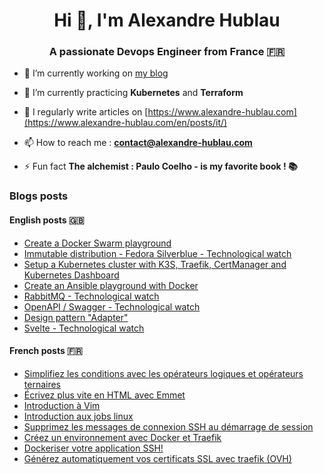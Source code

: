 <h1 align="center">Hi 👋, I'm Alexandre Hublau</h1>
<h3 align="center">A passionate <strong>Devops Engineer</strong> from France 🇫🇷</h3>

- 🔭 I’m currently working on [my blog](https://www.alexandre-hublau.com)

- 🌱 I’m currently practicing **Kubernetes** and **Terraform**

- 📝 I regularly write articles on [https://www.alexandre-hublau.com](https://www.alexandre-hublau.com/en/posts/it/)

- 📫 How to reach me : **contact@alexandre-hublau.com**

- ⚡ Fun fact **The alchemist : Paulo Coelho - is my favorite book ! 📚**

### Blogs posts

#### English posts 🇬🇧

<!-- BLOG-POST-EN-LIST:START -->
- [Create a Docker Swarm playground](https://www.alexandre-hublau.com/en/posts/it/tutorial-create-docker-swarm-playground/)
- [Immutable distribution - Fedora Silverblue - Technological watch](https://www.alexandre-hublau.com/en/posts/it/technological-watch-immutable-distribution/)
- [Setup a Kubernetes cluster with K3S, Traefik, CertManager and Kubernetes Dashboard](https://www.alexandre-hublau.com/en/posts/it/tutorial-setup-kubernetes-cluster-k3s/)
- [Create an Ansible playground with Docker](https://www.alexandre-hublau.com/en/posts/it/tutorial-create-an-ansible-playground-with-docker/)
- [RabbitMQ - Technological watch](https://www.alexandre-hublau.com/en/posts/it/technological-watch-rabbitmq/)
- [OpenAPI / Swagger - Technological watch](https://www.alexandre-hublau.com/en/posts/it/technological-watch-swagger/)
- [Design pattern &quot;Adapter&quot;](https://www.alexandre-hublau.com/en/posts/it/design-pattern-adapter/)
- [Svelte - Technological watch](https://www.alexandre-hublau.com/en/posts/it/technological-watch-svelte/)
<!-- BLOG-POST-EN-LIST:END -->

#### French posts 🇫🇷

<!-- BLOG-POST-FR-LIST:START -->
- [Simplifiez les conditions avec les opérateurs logiques et opérateurs ternaires](https://www.alexandre-hublau.com/fr/posts/it/conditions-operateurs-logiques-ternaires/)
- [Écrivez plus vite en HTML avec Emmet](https://www.alexandre-hublau.com/fr/posts/it/emmet-ecrire-html-vite/)
- [Introduction à Vim](https://www.alexandre-hublau.com/fr/posts/it/introduction-a-vim/)
- [Introduction aux jobs linux](https://www.alexandre-hublau.com/fr/posts/it/introduction-jobs-linux/)
- [Supprimez les messages de connexion SSH au démarrage de session](https://www.alexandre-hublau.com/fr/posts/it/supprimer-messages-ssh-connexion/)
- [Créez un environnement avec Docker et Traefik](https://www.alexandre-hublau.com/fr/posts/it/creer-environnement-docker-traefik/)
- [Dockeriser votre application SSH!](https://www.alexandre-hublau.com/fr/posts/it/dockeriser-application-ssh/)
- [Générez automatiquement vos certificats SSL avec traefik &lpar;OVH&rpar;](https://www.alexandre-hublau.com/fr/posts/it/generer-certificat-https-docker-traefik/)
<!-- BLOG-POST-FR-LIST:END -->
